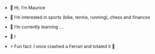 - 👋 Hi, I’m Maurice
- 👀 I’m interested in sports (bike, tennis, running), chess and finances
- 🌱 I’m currently learning ...
- 💞️ I 

- ⚡ Fun fact: I once crashed a Ferrari and totaled it 🫠

<!---
MaurizeDev/MaurizeDev is a ✨ special ✨ repository because its `README.md` (this file) appears on your GitHub profile.
You can click the Preview link to take a look at your changes.
--->

